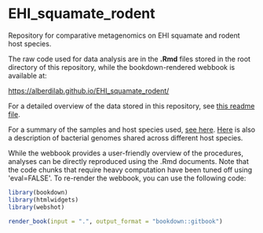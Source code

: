# EHI_squamate_rodent
Repository for comparative metagenomics on EHI squamate and rodent host species.

The raw code used for data analysis are in the **.Rmd** files stored in the root directory of this repository, while the bookdown-rendered webbook is available at:

https://alberdilab.github.io/EHI_squamate_rodent/

For a detailed overview of the data stored in this repository, see [this readme file](https://github.com/alberdilab/EHI_squamate_rodent/tree/main/data_files_description.md).

For a summary of the samples and host species used, [see here](https://github.com/alberdilab/EHI_squamate_rodent/blob/main/code/supplemental/supp_host_species_representation.md). [Here](https://github.com/alberdilab/EHI_squamate_rodent/blob/main/code/supplemental/supp_genomes_across_hosts.md) is also a description of bacterial genomes shared across different host species.

While the webbook provides a user-friendly overview of the procedures, analyses can be directly reproduced using the .Rmd documents. Note that the code chunks that require heavy computation have been tuned off using 'eval=FALSE'. To re-render the webbook, you can use the following code:

```r
library(bookdown)
library(htmlwidgets)
library(webshot)

render_book(input = ".", output_format = "bookdown::gitbook")
```

